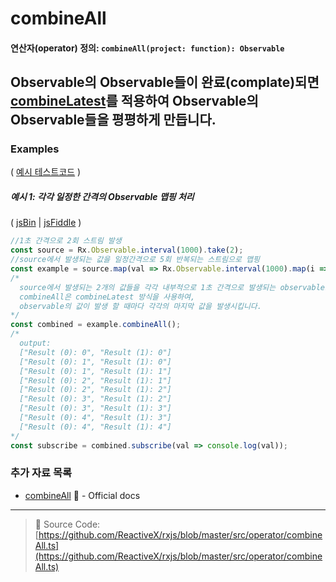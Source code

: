 # combineAll
#### 연산자(operator) 정의: `combineAll(project: function): Observable`

## Observable의 Observable들이 완료(complate)되면 [combineLatest](combinelatest.md)를 적용하여 Observable의 Observable들을 평평하게 만듭니다.

### Examples

( [예시 테스트코드](https://github.com/tienne/learn-rxjs/blob/master/operators/specs/combination/combineall-spec.ts) )

##### 예시 1: 각각 일정한 간격의 Observable 맵핑 처리

( [jsBin](http://jsbin.com/cokinogime/edit?js,console) | [jsFiddle](https://jsfiddle.net/btroncone/pvj1nbLa/) )

```js
//1초 간격으로 2회 스트림 발생
const source = Rx.Observable.interval(1000).take(2);
//source에서 발생되는 값을 일정간격으로 5회 반복되는 스트림으로 맵핑
const example = source.map(val => Rx.Observable.interval(1000).map(i => `Result (${val}): ${i}`).take(5));
/*
  source에서 발생되는 2개의 값들을 각각 내부적으로 1초 간격으로 발생되는 observable로 맵핑되며 
  combineAll은 combineLatest 방식을 사용하여,
  observable의 값이 발생 할 때마다 각각의 마지막 값을 발생시킵니다.
*/
const combined = example.combineAll();
/*
  output:
  ["Result (0): 0", "Result (1): 0"]
  ["Result (0): 1", "Result (1): 0"]
  ["Result (0): 1", "Result (1): 1"]
  ["Result (0): 2", "Result (1): 1"]
  ["Result (0): 2", "Result (1): 2"]
  ["Result (0): 3", "Result (1): 2"]
  ["Result (0): 3", "Result (1): 3"]
  ["Result (0): 4", "Result (1): 3"]
  ["Result (0): 4", "Result (1): 4"]
*/
const subscribe = combined.subscribe(val => console.log(val));
```


### 추가 자료 목록
* [combineAll](http://reactivex.io/rxjs/class/es6/Observable.js~Observable.html#instance-method-combineAll) :newspaper: - Official docs

---
> :file_folder: Source Code:  [https://github.com/ReactiveX/rxjs/blob/master/src/operator/combineAll.ts](https://github.com/ReactiveX/rxjs/blob/master/src/operator/combineAll.ts)
